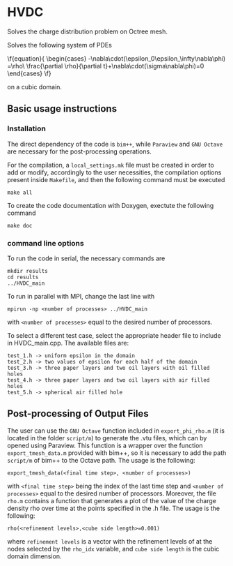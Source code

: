 # HVDC

Solves the charge distribution problem on Octree mesh.

Solves the following system of PDEs 

\f{equation}{ 
\begin{cases}
    -\nabla\cdot(\epsilon_0\epsilon_\infty\nabla\phi) =\rho\\
    \frac{\partial \rho}{\partial t}+\nabla\cdot(\sigma\nabla\phi)=0
\end{cases} 
\f}

on a cubic domain.

## Basic usage instructions

### Installation
The direct dependency of the code is `bim++`, while `Paraview` and `GNU Octave` are necessary
for the post-processing operations. 

For the compilation, a `local_settings.mk` file must be created in order to add or modify, 
accordingly to the user necessities, the compilation options present inside `Makefile`, 
and then the following command must be executed 
```
make all
```
To create the code documentation with Doxygen, exectute the following command
```
make doc
```

### command line options

To run the code in serial, the necessary commands are

```
mkdir results
cd results
../HVDC_main 
```
 
To run in parallel with MPI, change the last line with

```
mpirun -np <number of processes> ../HVDC_main
```

with `<number of processes>` equal to the desired number of processors. 

To select a different test case, select the appropriate header file to include in HVDC_main.cpp.
The available files are:

```
test_1.h -> uniform epsilon in the domain
test_2.h -> two values of epsilon for each half of the domain
test_3.h -> three paper layers and two oil layers with oil filled holes
test_4.h -> three paper layers and two oil layers with air filled holes
test_5.h -> spherical air filled hole
```

## Post-processing of Output Files

The user can use the `GNU Octave` function included in `export_phi_rho.m` 
(it is located in the  folder `script/m`) to generate the .vtu files,
which can by opened using Paraview. This function is a wrapper over the function `export_tmesh_data.m`
provided with bim++, so it is necessary to add the path `script/m` of bim++ to the Octave path. 
The usage is the following:
```
export_tmesh_data(<final time step>, <number of processes>)
```
with `<final time step>` being the index of the last time step and `<number of processes>` 
equal to the desired number of processors. 
Moreover,  the file `rho.m` contains a function that generates a plot
of the value of the charge density rho over time at the points specified in the .h file. 
The usage is the following:
```
rho(<refinement levels>,<cube side length>=0.001)
```
where `refinement levels` is a vector with the refinement levels of at the nodes 
selected by the `rho_idx` variable, and `cube side length` is the cubic domain dimension.
